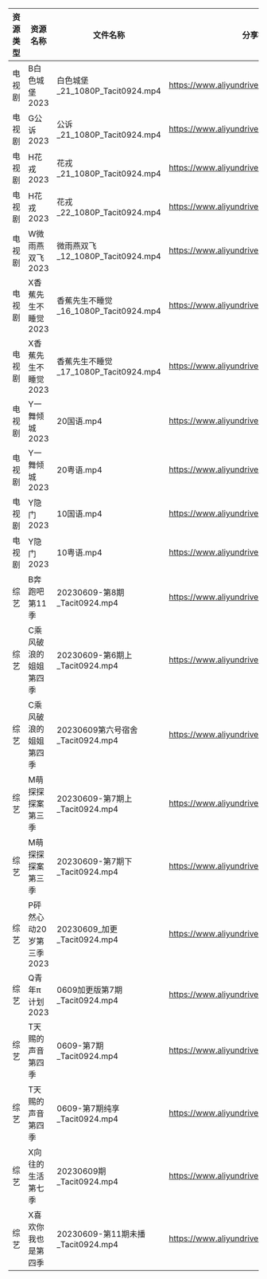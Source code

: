 | 资源类型 | 资源名称            | 文件名称                           | 分享链接                                      | 更新时间       |
| ---- | --------------- | ------------------------------ | ----------------------------------------- | ---------- |
| 电视剧  | B白色城堡2023       | 白色城堡_21_1080P_Tacit0924.mp4    | https://www.aliyundrive.com/s/RaWxk24QWV6 | 2023-06-10 |
| 电视剧  | G公诉2023         | 公诉_21_1080P_Tacit0924.mp4      | https://www.aliyundrive.com/s/SKq7GkiMEWX | 2023-06-10 |
| 电视剧  | H花戎2023         | 花戎_21_1080P_Tacit0924.mp4      | https://www.aliyundrive.com/s/DsKqmGre9hn | 2023-06-10 |
| 电视剧  | H花戎2023         | 花戎_22_1080P_Tacit0924.mp4      | https://www.aliyundrive.com/s/DsKqmGre9hn | 2023-06-10 |
| 电视剧  | W微雨燕双飞2023      | 微雨燕双飞_12_1080P_Tacit0924.mp4   | https://www.aliyundrive.com/s/Uvq8Q8wJXgg | 2023-06-10 |
| 电视剧  | X香蕉先生不睡觉2023    | 香蕉先生不睡觉_16_1080P_Tacit0924.mp4 | https://www.aliyundrive.com/s/sDMpNaeEsz3 | 2023-06-10 |
| 电视剧  | X香蕉先生不睡觉2023    | 香蕉先生不睡觉_17_1080P_Tacit0924.mp4 | https://www.aliyundrive.com/s/sDMpNaeEsz3 | 2023-06-10 |
| 电视剧  | Y一舞倾城2023       | 20国语.mp4                       | https://www.aliyundrive.com/s/rJHcZFVa1Tf | 2023-06-10 |
| 电视剧  | Y一舞倾城2023       | 20粤语.mp4                       | https://www.aliyundrive.com/s/rJHcZFVa1Tf | 2023-06-10 |
| 电视剧  | Y隐门2023         | 10国语.mp4                       | https://www.aliyundrive.com/s/3hQ1KUe4HeE | 2023-06-10 |
| 电视剧  | Y隐门2023         | 10粤语.mp4                       | https://www.aliyundrive.com/s/3hQ1KUe4HeE | 2023-06-10 |
| 综艺   | B奔跑吧第11季        | 20230609-第8期_Tacit0924.mp4     | https://www.aliyundrive.com/s/T8hYCsGLYpy | 2023-06-10 |
| 综艺   | C乘风破浪的姐姐第四季     | 20230609-第6期上_Tacit0924.mp4    | https://www.aliyundrive.com/s/PtzrForHMqQ | 2023-06-10 |
| 综艺   | C乘风破浪的姐姐第四季     | 20230609第六号宿舍_Tacit0924.mp4    | https://www.aliyundrive.com/s/PtzrForHMqQ | 2023-06-10 |
| 综艺   | M萌探探探案第三季       | 20230609-第7期上_Tacit0924.mp4    | https://www.aliyundrive.com/s/S7KWk25DgnD | 2023-06-10 |
| 综艺   | M萌探探探案第三季       | 20230609-第7期下_Tacit0924.mp4    | https://www.aliyundrive.com/s/S7KWk25DgnD | 2023-06-10 |
| 综艺   | P砰然心动20岁第三季2023 | 20230609_加更_Tacit0924.mp4      | https://www.aliyundrive.com/s/vX9oHZyPy6Y | 2023-06-10 |
| 综艺   | Q青年π计划2023      | 0609加更版第7期_Tacit0924.mp4       | https://www.aliyundrive.com/s/PReFQ8C6eAn | 2023-06-10 |
| 综艺   | T天赐的声音第四季       | 0609-第7期_Tacit0924.mp4         | https://www.aliyundrive.com/s/gvD56pLsuyk | 2023-06-10 |
| 综艺   | T天赐的声音第四季       | 0609-第7期纯享_Tacit0924.mp4       | https://www.aliyundrive.com/s/gvD56pLsuyk | 2023-06-10 |
| 综艺   | X向往的生活第七季       | 20230609期_Tacit0924.mp4        | https://www.aliyundrive.com/s/82ytPLytcAd | 2023-06-10 |
| 综艺   | X喜欢你我也是第四季      | 20230609-第11期未播_Tacit0924.mp4  | https://www.aliyundrive.com/s/rA7sxekEMmS | 2023-06-10 |
